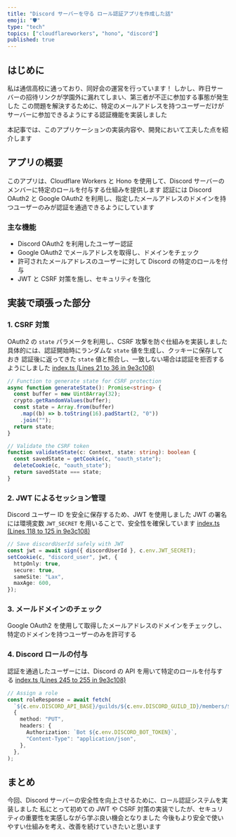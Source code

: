 ```yaml
---
title: "Discord サーバーを守る ロール認証アプリを作成した話"
emoji: "🛡️"
type: "tech"
topics: ["cloudflareworkers", "hono", "discord"]
published: true
---
```


## はじめに

私は通信高校に通っており、同好会の運営を行っています！
しかし、昨日サーバーの招待リンクが学園外に漏れてしまい、第三者が不正に参加する事態が発生した
この問題を解決するために、特定のメールアドレスを持つユーザーだけがサーバーに参加できるようにする認証機能を実装しました

本記事では、このアプリケーションの実装内容や、開発において工夫した点を紹介します

## アプリの概要

このアプリは、Cloudflare Workers と Hono を使用して、Discord サーバーのメンバーに特定のロールを付与する仕組みを提供します
認証には Discord OAuth2 と Google OAuth2 を利用し、指定したメールアドレスのドメインを持つユーザーのみが認証を通過できるようにしています

### 主な機能

- Discord OAuth2 を利用したユーザー認証
- Google OAuth2 でメールアドレスを取得し、ドメインをチェック
- 許可されたメールアドレスのユーザーに対して Discord の特定のロールを付与
- JWT と CSRF 対策を施し、セキュリティを強化

## 実装で頑張った部分

### 1. CSRF 対策

OAuth2 の `state` パラメータを利用し、CSRF 攻撃を防ぐ仕組みを実装しました
具体的には、認証開始時にランダムな `state` 値を生成し、クッキーに保存しておき
認証後に返ってきた `state` 値と照合し、一致しない場合は認証を拒否するようにしました
[index.ts (Lines 21 to 36 in 9e3c108)](https://github.com/minagishl/discord-email-auth/blob/9e3c1084053218d76aacd9b596fd9ddd0ef4dda1/src/index.ts#L21-L36)

```ts
// Function to generate state for CSRF protection
async function generateState(): Promise<string> {
  const buffer = new Uint8Array(32);
  crypto.getRandomValues(buffer);
  const state = Array.from(buffer)
    .map((b) => b.toString(16).padStart(2, "0"))
    .join("");
  return state;
}

// Validate the CSRF token
function validateState(c: Context, state: string): boolean {
  const savedState = getCookie(c, "oauth_state");
  deleteCookie(c, "oauth_state");
  return savedState === state;
}
```

### 2. JWT によるセッション管理

Discord ユーザー ID を安全に保存するため、JWT を使用しました
JWT の署名には環境変数 `JWT_SECRET` を用いることで、安全性を確保しています
[index.ts (Lines 118 to 125 in 9e3c108)](https://github.com/minagishl/discord-email-auth/blob/9e3c1084053218d76aacd9b596fd9ddd0ef4dda1/src/index.ts#L118-L125)

```ts
// Save discordUserId safely with JWT
const jwt = await sign({ discordUserId }, c.env.JWT_SECRET);
setCookie(c, "discord_user", jwt, {
  httpOnly: true,
  secure: true,
  sameSite: "Lax",
  maxAge: 600,
});
```

### 3. メールドメインのチェック

Google OAuth2 を使用して取得したメールアドレスのドメインをチェックし、特定のドメインを持つユーザーのみを許可する

### 4. Discord ロールの付与

認証を通過したユーザーには、Discord の API を用いて特定のロールを付与する
[index.ts (Lines 245 to 255 in 9e3c108)](https://github.com/minagishl/discord-email-auth/blob/9e3c1084053218d76aacd9b596fd9ddd0ef4dda1/src/index.ts#L245-L255)

```ts
// Assign a role
const roleResponse = await fetch(
  `${c.env.DISCORD_API_BASE}/guilds/${c.env.DISCORD_GUILD_ID}/members/${discordUserId}/roles/${c.env.DISCORD_ROLE_ID}`,
  {
    method: "PUT",
    headers: {
      Authorization: `Bot ${c.env.DISCORD_BOT_TOKEN}`,
      "Content-Type": "application/json",
    },
  },
);
```

## まとめ

今回、Discord サーバーの安全性を向上させるために、ロール認証システムを実装しました
私にとって初めての JWT や CSRF 対策の実装でしたが、セキュリティの重要性を実感しながら学ぶ良い機会となりました
今後もより安全で使いやすい仕組みを考え、改善を続けていきたいと思います
